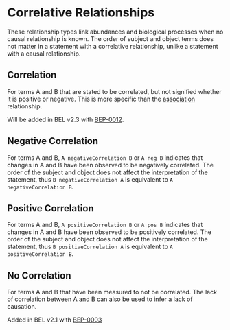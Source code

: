 # Correlative Relationships

These relationship types link abundances and biological processes when
no causal relationship is known. The order of subject and object terms
does not matter in a statement with a correlative relationship, unlike
a statement with a causal relationship.

## Correlation

For terms A and B that are stated to be correlated, but not signified whether
it is positive or negative. This is more specific than the
[association](#association) relationship.

Will be added in BEL v2.3 with [BEP-0012](https://github.com/belbio/bep/pull/33).


## Negative Correlation

For terms A and B, `A negativeCorrelation B` or `A neg B` indicates that
changes in A and B have been observed to be negatively correlated. The order
of the subject and object does not affect the interpretation of the statement,
thus `B negativeCorrelation A` is equivalent to `A negativeCorrelation B`.

## Positive Correlation

For terms A and B, `A positiveCorrelation B` or `A pos B` indicates that
changes in A and B have been observed to be positively correlated. The order
of the subject and object does not affect the interpretation of the statement,
thus `B positiveCorrelation A` is equivalent to `A positiveCorrelation B`.

## No Correlation

For terms A and B that have been measured to not be correlated. The lack
of correlation between A and B can also be used to infer a lack of
causation.

Added in BEL v2.1 with [BEP-0003](http://bep.bel.bio/published/BEP-0003.html)

